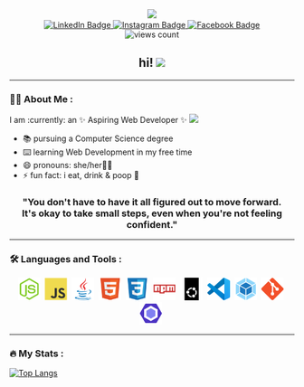 <div id="header" align="center">
  <img src="https://64.media.tumblr.com/3383fc6fe1edfd7b33eeced6d2cbf7d9/tumblr_mxo61dIr4D1qm4xi6o1_500.gif" width="100"/>
  <div id="badges">
    <a href="https://www.linkedin.com/in/paula-joyce-ucol-876958291">
    <img src="https://img.shields.io/badge/LinkedIn-blue?style=for-the-badge&logo=linkedin&logoColor=white" alt="LinkedIn Badge"/>
    </a>
    <a href="https://www.instagram.com/paulajoyceucol/">
    <img src="https://img.shields.io/badge/Instagram-white?style=for-the-badge&logo=instagram&logoColor=blue" alt="Instagram Badge"/>
    </a>
    <a href="https://en.wikipedia.org/wiki/HTTP_404">
    <img src="https://img.shields.io/badge/Facebook-blue?style=for-the-badge&logo=facebook&logoColor=white" alt="Facebook Badge"/>
    </a>
  </div>
  <img src="https://komarev.com/ghpvc/?username=pj-pj-pj&style=flat-square&color=blue" alt="views count"/>
  <h2>
  hi!
  <img src="https://media.giphy.com/media/hvRJCLFzcasrR4ia7z/giphy.gif" width="30px"/>
</h2>
</div>

---

### :woman_technologist: About Me :
I am :currently: an ✨ Aspiring Web Developer ✨ <img src="https://media.giphy.com/media/WUlplcMpOCEmTGBtBW/giphy.gif" width="30">

- 📚 pursuing a Computer Science degree
- ⌨️ learning Web Development in my free time 
- 😄 pronouns: she/her🧚‍♀️
- ⚡ fun fact: i eat, drink & poop 💩
  
<div align="center">
  <h3>"You don't have to have it all figured out to move forward. <br>
  It's okay to take small steps, even when you're not feeling confident."</h3>
</div>

---

### :hammer_and_wrench: Languages and Tools :
<div align="center">
  <img src="https://github.com/devicons/devicon/blob/master/icons/nodejs/nodejs-original.svg" title="nodejs" alt="nodejs" width="40" height="40"/>&nbsp;
  <img src="https://github.com/devicons/devicon/blob/master/icons/javascript/javascript-original.svg" title="Javascript" alt="Javascript" width="40" height="40"/>&nbsp;
  <img src="https://github.com/devicons/devicon/blob/master/icons/java/java-original.svg" title="Java" alt="Java" width="40" height="40"/>&nbsp;
  <img src="https://github.com/devicons/devicon/blob/master/icons/html5/html5-original.svg" title="html5" alt="html5" width="40" height="40"/>&nbsp;
  <img src="https://github.com/devicons/devicon/blob/master/icons/css3/css3-original.svg" title="css3" alt="css3" width="40" height="40"/>&nbsp;
  <img src="https://github.com/devicons/devicon/blob/master/icons/npm/npm-original-wordmark.svg" title="npm" alt="npm" width="40" height="40"/>&nbsp;
  <img src="https://github.com/devicons/devicon/blob/master/icons/ubuntu/ubuntu-plain.svg" title="ubuntu" alt="ubuntu" width="40" height="40"/>&nbsp;
  <img src="https://github.com/devicons/devicon/blob/master/icons/vscode/vscode-original.svg" title="vscode" alt="vscode" width="40" height="40"/>&nbsp;
  <img src="https://github.com/devicons/devicon/blob/master/icons/webpack/webpack-original.svg" title="webpack" alt="webpack" width="40" height="40"/>&nbsp;
  <img src="https://github.com/devicons/devicon/blob/master/icons/git/git-original.svg" title="git" alt="git" width="40" height="40"/>&nbsp;
    <img src="https://github.com/devicons/devicon/blob/master/icons/eslint/eslint-original.svg" title="eslint" alt="eslint" width="40" height="40"/>&nbsp;
</div>

---

### :fire: My Stats :

<!-- [![GitHub Streak](http://github-readme-streak-stats.herokuapp.com?user=pj-pj-pj&theme=dark)](https://git.io/streak-stats) -->

[![Top Langs](https://github-readme-stats.vercel.app/api/top-langs/?username=pj-pj-pj&layout=compact&theme=vision-friendly-dark)](https://github.com/anuraghazra/github-readme-stats)
